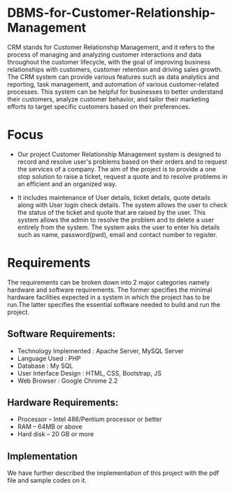 # DBMS-for-Customer-Relationship-Management
CRM stands for Customer Relationship Management, and it refers to the process of managing and analyzing customer interactions and data throughout the customer lifecycle, with the goal of improving business relationships with customers, customer retention and driving sales growth.
The CRM system can provide various features such as data analytics and reporting, task management, and automation of various customer-related processes. This system can be helpful for businesses to better understand their customers, analyze customer behavior, and tailor their marketing efforts to target specific customers based on their preferences.



# Focus
* Our project Customer Relationship Management system is designed to record and resolve user's problems based on their orders and to request the services of a company. The aim of the project is to provide a one stop solution to raise a ticket, request a quote and to resolve problems in an efficient and an organized way. 

* It includes maintenance of User details, ticket details, quote details along with User login check details. The system allows the user to check the status of the ticket and quote that are raised by the user. This system allows the admin to resolve the problem and to delete a user entirely from the system. The system asks the user to enter his details such as name, password(pwd), email and contact number to register.

# Requirements

The requirements can be broken down into 2 major categories namely hardware and software requirements. The former specifies the minimal hardware facilities expected in a system in which the project has to be run.The latter specifies the essential software needed to build and run the project.

## Software Requirements: 
* Technology Implemented : Apache Server, MySQL Server 
* Language Used : PHP 
* Database : My SQL 
* User Interface Design : HTML, CSS, Bootstrap, JS 
* Web Browser : Google Chrome 2.2 

## Hardware Requirements: 
* Processor – Intel 486/Pentium processor or better 
* RAM – 64MB or above 
* Hard disk – 20 GB or more

## Implementation

We have further described the implementation of this project with the pdf file and sample codes on it.

